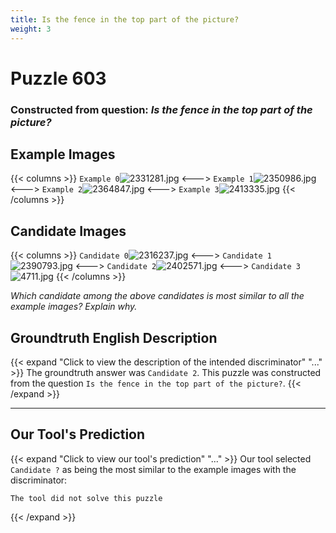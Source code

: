 ```yaml
---
title: Is the fence in the top part of the picture?
weight: 3
---
```


# Puzzle 603
### Constructed from question: _Is the fence in the top part of the picture?_


## Example Images
{{< columns >}}
`Example 0`![2331281.jpg](/gqa_images/2331281.jpg)
<--->
`Example 1`![2350986.jpg](/gqa_images/2350986.jpg)
<--->
`Example 2`![2364847.jpg](/gqa_images/2364847.jpg)
<--->
`Example 3`![2413335.jpg](/gqa_images/2413335.jpg)
{{< /columns >}}

## Candidate Images
{{< columns >}}
`Candidate 0`![2316237.jpg](/gqa_images/2316237.jpg)
<--->
`Candidate 1`![2390793.jpg](/gqa_images/2390793.jpg)
<--->
`Candidate 2`![2402571.jpg](/gqa_images/2402571.jpg)
<--->
`Candidate 3`![4711.jpg](/gqa_images/4711.jpg)
{{< /columns >}}

*Which candidate among the above candidates is most similar to all the example images? Explain why.*

## Groundtruth English Description

{{< expand "Click to view the description of the intended discriminator" "..." >}}
The groundtruth answer was `Candidate 2`. This puzzle was constructed from the question `Is the fence in the top part of the picture?`.
{{< /expand >}}

---

## Our Tool's Prediction

{{< expand "Click to view our tool's prediction" "..." >}}
Our tool selected `Candidate ?` as being the most similar to the example images with the discriminator:
```plaintext
The tool did not solve this puzzle
```
{{< /expand >}}
